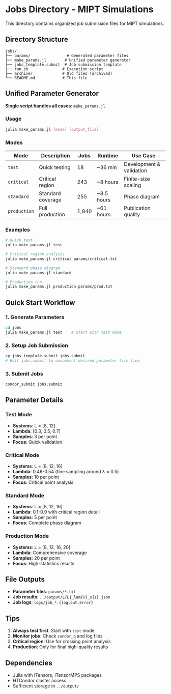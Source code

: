 # Jobs Directory - MIPT Simulations

This directory contains organized job submission files for MIPT simulations.

## Directory Structure

```
jobs/
├── params/                # Generated parameter files  
├── make_params.jl        # Unified parameter generator
├── jobs_template.submit  # Job submission template
├── run.sh               # Execution script
├── archive/             # Old files (archived)
└── README.md            # This file
```

## Unified Parameter Generator

**Single script handles all cases**: `make_params.jl`

### Usage
```bash
julia make_params.jl [mode] [output_file]
```

### Modes

| Mode | Description | Jobs | Runtime | Use Case |
|------|-------------|------|---------|----------|
| `test` | Quick testing | 18 | ~36 min | Development & validation |
| `critical` | Critical region | 243 | ~8 hours | Finite-size scaling |
| `standard` | Standard coverage | 255 | ~8.5 hours | Phase diagram |
| `production` | Full production | 1,840 | ~61 hours | Publication quality |

### Examples
```bash
# Quick test
julia make_params.jl test

# Critical region analysis  
julia make_params.jl critical params/critical.txt

# Standard phase diagram
julia make_params.jl standard

# Production run
julia make_params.jl production params/prod.txt
```

## Quick Start Workflow

### 1. Generate Parameters
```bash
cd jobs
julia make_params.jl test    # Start with test mode
```

### 2. Setup Job Submission
```bash
cp jobs_template.submit jobs.submit
# Edit jobs.submit to uncomment desired parameter file line
```

### 3. Submit Jobs
```bash
condor_submit jobs.submit
```

## Parameter Details

### Test Mode
- **Systems**: L = [8, 12]
- **Lambda**: [0.3, 0.5, 0.7] 
- **Samples**: 3 per point
- **Focus**: Quick validation

### Critical Mode  
- **Systems**: L = [8, 12, 16]
- **Lambda**: 0.46-0.54 (fine sampling around λ = 0.5)
- **Samples**: 10 per point
- **Focus**: Critical point analysis

### Standard Mode
- **Systems**: L = [8, 12, 16] 
- **Lambda**: 0.1-0.9 with critical region detail
- **Samples**: 5 per point
- **Focus**: Complete phase diagram

### Production Mode
- **Systems**: L = [8, 12, 16, 20]
- **Lambda**: Comprehensive coverage
- **Samples**: 20 per point  
- **Focus**: High-statistics results

## File Outputs

- **Parameter files**: `params/*.txt`
- **Job results**: `../output/L{L}_lam{λ}_s{s}.json`
- **Job logs**: `logs/job_*.{log,out,error}`

## Tips

1. **Always test first**: Start with `test` mode
2. **Monitor jobs**: Check `condor_q` and log files
3. **Critical region**: Use for crossing point analysis
4. **Production**: Only for final high-quality results

## Dependencies

- Julia with ITensors, ITensorMPS packages
- HTCondor cluster access
- Sufficient storage in `../output/`
